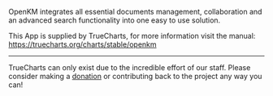 OpenKM integrates all essential documents management, collaboration and an advanced search functionality into one easy to use solution.

This App is supplied by TrueCharts, for more information visit the manual: https://truecharts.org/charts/stable/openkm

---

TrueCharts can only exist due to the incredible effort of our staff.
Please consider making a [donation](https://truecharts.org/docs/about/sponsor) or contributing back to the project any way you can!
